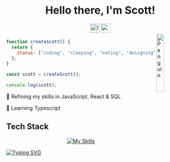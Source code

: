 <div align="center"><h1> Hello there, I'm Scott!</h1></div>

<div align="center">
 <a href="https://linkedin.com/in/scottadamr">
  <img src="https://img.shields.io/badge/LinkedIn-7391c8?styles=for-the-badge&logo=linkedin&logoColor=Black" height="25" alt="linkedin logo" /></a>
<a href="https://www.codewars.com/users/Scotty-Cloud">
<img src="https://img.shields.io/badge/Codewars-7391c8?styles=for-the-badge&logo=codewars&logoColor=black" height="25" alt="codepen logo"  /></a>
</div>
<img align="right" src="https://raw.githubusercontent.com/Tarikul-Islam-Anik/Animated-Fluent-Emojis/master/Emojis/Animals/Penguin.png" alt="Penguin" width="20%" />

```js
function createScott() {
  return {
    status: ["coding", "sleeping", "eating", "designing", "making people laugh"],
  };
}

const scott = createScott();

console.log(scott);
```

🎯 Refining my skills in JavaScript, React & SQL

📌 Learning Typescript

## Tech Stack <!-- <img src = "" width =  height = > -->

<div align="center">

[![My Skills](https://skillicons.dev/icons?i=js,react,mysql,py,nodejs,mongodb,express,django,css,html,git,github)](https://skillicons.dev)

<div align="left" >

[![Typing SVG](https://readme-typing-svg.herokuapp.com?font=Supermercado+One&color=%2384AAAD&lines=Stay+Cozy)](https://git.io/typing-svg)

<!-- add later

  <!-- <a href=""><img src="https://img.shields.io/badge/Portfolio-D2B48C?style=for-the-badge&logo=hotjar&logoColor=black" height="25" alt="codepen logo" 88976d /></a> -->

  <!-- <div align="center">
<img width="100%" height = "250px" src="https://cdn.pixabay.com/photo/2018/01/14/23/12/nature-3082832_1280.jpg" alt="cover" />
</div> 

-->